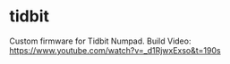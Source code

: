 # tidbit
Custom firmware for Tidbit Numpad.
Build Video: https://www.youtube.com/watch?v=_d1RjwxExso&t=190s
